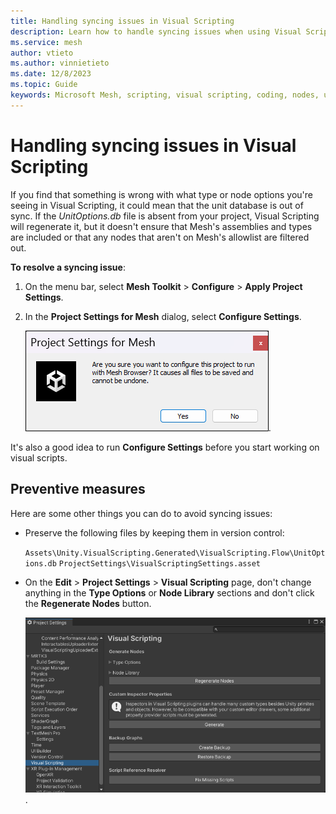 ```yaml
---
title: Handling syncing issues in Visual Scripting
description: Learn how to handle syncing issues when using Visual Scripting in Mesh.
ms.service: mesh
author: vtieto
ms.author: vinnietieto
ms.date: 12/8/2023
ms.topic: Guide
keywords: Microsoft Mesh, scripting, visual scripting, coding, nodes, units, graphs
---
```


# Handling syncing issues in Visual Scripting

If you find that something is wrong with what type or node options you're seeing in Visual Scripting, it could mean that the unit database is out of sync. If the *UnitOptions.db* file is absent from your project, Visual Scripting will regenerate it, but it doesn't ensure that Mesh's assemblies and types are included or that any nodes that aren't on Mesh's allowlist are filtered out.

**To resolve a syncing issue**:
1. On the menu bar, select **Mesh Toolkit** > **Configure** > **Apply Project Settings**.
1. In the **Project Settings for Mesh** dialog, select **Configure Settings**.

    ![Screen shot of Project Settings for Mesh dialog which includes the Configure Settings button.](../../../media/mesh-scripting/visual-scripting/004-project-settings-for-mesh-dialog.png).

It's also a good idea to run **Configure Settings** before you start working on visual scripts.

## Preventive measures

Here are some other things you can do to avoid syncing issues:

- Preserve the following files by keeping them in version control:
    
    `Assets\Unity.VisualScripting.Generated\VisualScripting.Flow\UnitOptions.db`
    `ProjectSettings\VisualScriptingSettings.asset`

- On the **Edit** > **Project Settings** > **Visual Scripting** page, don't change anything in the **Type Options** or **Node Library** sections and don't click the **Regenerate Nodes** button.

    ![Screen shot of Project Settings for Mesh dialog which includes the Configure Settings button.](../../../media/mesh-scripting/visual-scripting/005-project-settings-visual-scripting.png).